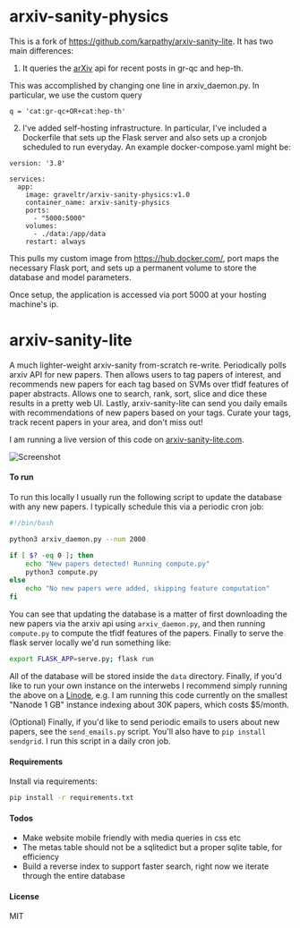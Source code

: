 # arxiv-sanity-physics

This is a fork of https://github.com/karpathy/arxiv-sanity-lite. It has two main differences:

1. It queries the [arXiv](https://arxiv.org) api for recent posts in gr-qc and hep-th. 

This was accomplished by changing one line in arxiv_daemon.py. In particular, we use the custom query

```
q = 'cat:gr-qc+OR+cat:hep-th'
```

2. I've added self-hosting infrastructure. In particular, I've included a Dockerfile that sets up the 
Flask server and also sets up a cronjob scheduled to run everyday. An example docker-compose.yaml might
be:

```
version: '3.8'

services:
  app:
    image: graveltr/arxiv-sanity-physics:v1.0
    container_name: arxiv-sanity-physics
    ports:
      - "5000:5000"
    volumes:
      - ./data:/app/data
    restart: always
```

This pulls my custom image from https://hub.docker.com/, port maps the necessary Flask port, and sets up a permanent volume to store the database and model parameters.

Once setup, the application is accessed via port 5000 at your hosting machine's ip. 

# arxiv-sanity-lite

A much lighter-weight arxiv-sanity from-scratch re-write. Periodically polls arxiv API for new papers. Then allows users to tag papers of interest, and recommends new papers for each tag based on SVMs over tfidf features of paper abstracts. Allows one to search, rank, sort, slice and dice these results in a pretty web UI. Lastly, arxiv-sanity-lite can send you daily emails with recommendations of new papers based on your tags. Curate your tags, track recent papers in your area, and don't miss out!

I am running a live version of this code on [arxiv-sanity-lite.com](https://arxiv-sanity-lite.com).

![Screenshot](screenshot.jpg)

#### To run

To run this locally I usually run the following script to update the database with any new papers. I typically schedule this via a periodic cron job:

```bash
#!/bin/bash

python3 arxiv_daemon.py --num 2000

if [ $? -eq 0 ]; then
    echo "New papers detected! Running compute.py"
    python3 compute.py
else
    echo "No new papers were added, skipping feature computation"
fi
```

You can see that updating the database is a matter of first downloading the new papers via the arxiv api using `arxiv_daemon.py`, and then running `compute.py` to compute the tfidf features of the papers. Finally to serve the flask server locally we'd run something like:

```bash
export FLASK_APP=serve.py; flask run
```

All of the database will be stored inside the `data` directory. Finally, if you'd like to run your own instance on the interwebs I recommend simply running the above on a [Linode](https://www.linode.com), e.g. I am running this code currently on the smallest "Nanode 1 GB" instance indexing about 30K papers, which costs $5/month.

(Optional) Finally, if you'd like to send periodic emails to users about new papers, see the `send_emails.py` script. You'll also have to `pip install sendgrid`. I run this script in a daily cron job.

#### Requirements

 Install via requirements:

 ```bash
 pip install -r requirements.txt
 ```

#### Todos

- Make website mobile friendly with media queries in css etc
- The metas table should not be a sqlitedict but a proper sqlite table, for efficiency
- Build a reverse index to support faster search, right now we iterate through the entire database

#### License

MIT
